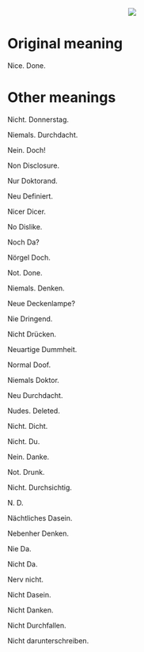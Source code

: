 <p align="center">
  <img src = "logo.png"/>
</p>

# Original meaning

Nice. Done.

# Other meanings
Nicht. Donnerstag.

Niemals. Durchdacht.

Nein. Doch!

Non Disclosure.

Nur Doktorand.

Neu Definiert.

Nicer Dicer.

No Dislike.

Noch Da?

Nörgel Doch.

Not. Done.

Niemals. Denken.

Neue Deckenlampe?

Nie Dringend.

Nicht Drücken.

Neuartige Dummheit.

Normal Doof.

Niemals Doktor.

Neu Durchdacht.

Nudes. Deleted.

Nicht. Dicht.

Nicht. Du.

Nein. Danke.

Not. Drunk.

Nicht. Durchsichtig.

N. D.

Nächtliches Dasein.

Nebenher Denken.

Nie Da.

Nicht Da.

Nerv nicht.

Nicht Dasein.

Nicht Danken.

Nicht Durchfallen.

Nicht darunterschreiben.
